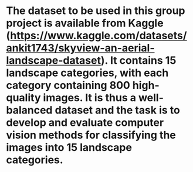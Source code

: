 # The dataset to be used in this group project is available from Kaggle (https://www.kaggle.com/datasets/ankit1743/skyview-an-aerial-landscape-dataset).  It contains 15 landscape categories, with each category containing 800 high-quality images. It is thus a well-balanced dataset and the task is to develop and evaluate computer vision methods for classifying the images into 15 landscape categories. 
